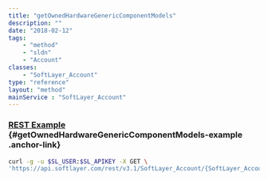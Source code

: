 ```yaml
---
title: "getOwnedHardwareGenericComponentModels"
description: ""
date: "2018-02-12"
tags:
    - "method"
    - "sldn"
    - "Account"
classes:
    - "SoftLayer_Account"
type: "reference"
layout: "method"
mainService : "SoftLayer_Account"
---
```


### [REST Example](#getOwnedHardwareGenericComponentModels-example) <a href="/article/rest/"><i class="fas fa-question"></i></a> {#getOwnedHardwareGenericComponentModels-example .anchor-link} 
```bash
curl -g -u $SL_USER:$SL_APIKEY -X GET \
'https://api.softlayer.com/rest/v3.1/SoftLayer_Account/{SoftLayer_AccountID}/getOwnedHardwareGenericComponentModels'
```
